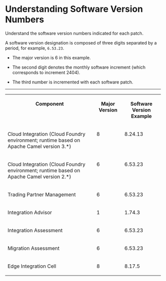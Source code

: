<!-- loiocaad46863bdf43539324ced576728e66 -->

# Understanding Software Version Numbers

Understand the software version numbers indicated for each patch.

A software version designation is composed of three digits separated by a period, for example, `6.53.23`.

-   The major version is 6 in this example.

-   The second digit denotes the monthly software increment \(which corresponds to increment 2404\).

-   The third number is incremented with each software patch.


****


<table>
<tr>
<th valign="top">

Component

</th>
<th valign="top">

Major Version

</th>
<th valign="top">

Software Version Example

</th>
</tr>
<tr>
<td valign="top">

Cloud Integration \(Cloud Foundry environment; runtime based on Apache Camel version 3.\*\)

</td>
<td valign="top">

8

</td>
<td valign="top">

8.24.13

</td>
</tr>
<tr>
<td valign="top">

Cloud Integration \(Cloud Foundry environment; runtime based on Apache Camel version 2.\*\)

</td>
<td valign="top">

6

</td>
<td valign="top">

6.53.23

</td>
</tr>
<tr>
<td valign="top">

Trading Partner Management

</td>
<td valign="top">

6

</td>
<td valign="top">

6.53.23

</td>
</tr>
<tr>
<td valign="top">

Integration Advisor

</td>
<td valign="top">

1

</td>
<td valign="top">

1.74.3

</td>
</tr>
<tr>
<td valign="top">

Integration Assessment

</td>
<td valign="top">

6

</td>
<td valign="top">

6.53.23

</td>
</tr>
<tr>
<td valign="top">

Migration Assessment

</td>
<td valign="top">

6

</td>
<td valign="top">

6.53.23

</td>
</tr>
<tr>
<td valign="top">

Edge Integration Cell 

</td>
<td valign="top">

8

</td>
<td valign="top">

8.17.5

</td>
</tr>
</table>

